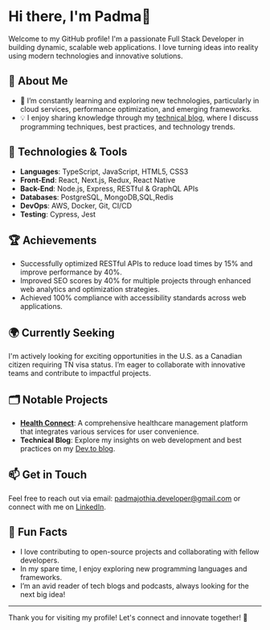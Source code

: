# Hi there, I'm Padma👋

Welcome to my GitHub profile! I'm a passionate Full Stack Developer in building dynamic, scalable web applications. I love turning ideas into reality using modern technologies and innovative solutions.

## 🚀 About Me

- 🌱 I’m constantly learning and exploring new technologies, particularly in cloud services, performance optimization, and emerging frameworks.
- 💡 I enjoy sharing knowledge through my [technical blog](https://dev.to/padmajothi_athimoolam_23d), where I discuss programming techniques, best practices, and technology trends.

## 🔧 Technologies & Tools

- **Languages**: TypeScript, JavaScript, HTML5, CSS3
- **Front-End**: React, Next.js, Redux, React Native
- **Back-End**: Node.js, Express, RESTful & GraphQL APIs
- **Databases**: PostgreSQL, MongoDB,SQL,Redis
- **DevOps**: AWS, Docker, Git, CI/CD
- **Testing**: Cypress, Jest

## 🏆 Achievements

- Successfully optimized RESTful APIs to reduce load times by 15% and improve performance by 40%.
- Improved SEO scores by 40% for multiple projects through enhanced web analytics and optimization strategies.
- Achieved 100% compliance with accessibility standards across web applications.

## 🌍 Currently Seeking

I'm actively looking for exciting opportunities in the U.S. as a Canadian citizen requiring TN visa status. I’m eager to collaborate with innovative teams and contribute to impactful projects.

## 🗂️ Notable Projects

- **[Health Connect](https://health-connect--rho.vercel.app/)**: A comprehensive healthcare management platform that integrates various services for user convenience.
- **Technical Blog**: Explore my insights on web development and best practices on my [Dev.to blog](https://dev.to/padmajothi_athimoolam_23d).

## 📫 Get in Touch

Feel free to reach out via email: [padmajothia.developer@gmail.com](mailto:padmajothia.developer@gmail.com) or connect with me on [LinkedIn](your-linkedin-url).

## 🌟 Fun Facts

- I love contributing to open-source projects and collaborating with fellow developers.
- In my spare time, I enjoy exploring new programming languages and frameworks.
- I’m an avid reader of tech blogs and podcasts, always looking for the next big idea!

---

Thank you for visiting my profile! Let's connect and innovate together! 🌟

